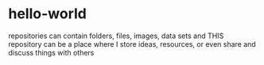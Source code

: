 # hello-world
repositories can contain folders, files, images, data sets and THIS repository can be a place where I store ideas, resources, or even share and discuss things with others
